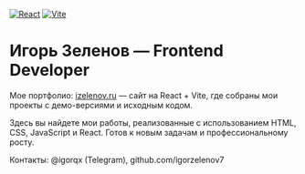 [![React](https://img.shields.io/badge/React-61DAFB?logo=react&logoColor=black)](https://reactjs.org/)
[![Vite](https://img.shields.io/badge/Vite-646CFF?logo=vite&logoColor=white)](https://vitejs.dev/)

# Игорь Зеленов — Frontend Developer

Мое портфолио: [izelenov.ru](http://izelenov.ru) — сайт на React + Vite, где собраны мои проекты с демо-версиями и исходным кодом.

Здесь вы найдете мои работы, реализованные с использованием HTML, CSS, JavaScript и React. Готов к новым задачам и профессиональному росту.

Контакты: @igorqx (Telegram), github.com/igorzelenov7

